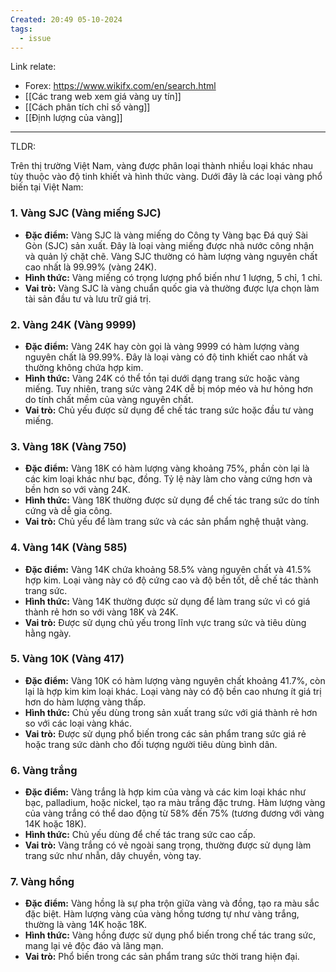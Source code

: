 ```yaml
---
Created: 20:49 05-10-2024
tags:
  - issue
---
```

Link relate:
- Forex: https://www.wikifx.com/en/search.html
- [[Các trang web xem giá vàng uy tín]]
- [[Cách phân tích chỉ số vàng]]
- [[Định lượng của vàng]]
---

TLDR: 

Trên thị trường Việt Nam, vàng được phân loại thành nhiều loại khác nhau tùy thuộc vào độ tinh khiết và hình thức vàng. Dưới đây là các loại vàng phổ biến tại Việt Nam:


### 1. **Vàng SJC (Vàng miếng SJC)**

- **Đặc điểm:** Vàng SJC là vàng miếng do Công ty Vàng bạc Đá quý Sài Gòn (SJC) sản xuất. Đây là loại vàng miếng được nhà nước công nhận và quản lý chặt chẽ. Vàng SJC thường có hàm lượng vàng nguyên chất cao nhất là 99.99% (vàng 24K).
- **Hình thức:** Vàng miếng có trọng lượng phổ biến như 1 lượng, 5 chỉ, 1 chỉ.
- **Vai trò:** Vàng SJC là vàng chuẩn quốc gia và thường được lựa chọn làm tài sản đầu tư và lưu trữ giá trị.

### 2. **Vàng 24K (Vàng 9999)**

- **Đặc điểm:** Vàng 24K hay còn gọi là vàng 9999 có hàm lượng vàng nguyên chất là 99.99%. Đây là loại vàng có độ tinh khiết cao nhất và thường không chứa hợp kim.
- **Hình thức:** Vàng 24K có thể tồn tại dưới dạng trang sức hoặc vàng miếng. Tuy nhiên, trang sức vàng 24K dễ bị móp méo và hư hỏng hơn do tính chất mềm của vàng nguyên chất.
- **Vai trò:** Chủ yếu được sử dụng để chế tác trang sức hoặc đầu tư vàng miếng.

### 3. **Vàng 18K (Vàng 750)**

- **Đặc điểm:** Vàng 18K có hàm lượng vàng khoảng 75%, phần còn lại là các kim loại khác như bạc, đồng. Tỷ lệ này làm cho vàng cứng hơn và bền hơn so với vàng 24K.
- **Hình thức:** Vàng 18K thường được sử dụng để chế tác trang sức do tính cứng và dễ gia công.
- **Vai trò:** Chủ yếu để làm trang sức và các sản phẩm nghệ thuật vàng.

### 4. **Vàng 14K (Vàng 585)**

- **Đặc điểm:** Vàng 14K chứa khoảng 58.5% vàng nguyên chất và 41.5% hợp kim. Loại vàng này có độ cứng cao và độ bền tốt, dễ chế tác thành trang sức.
- **Hình thức:** Vàng 14K thường được sử dụng để làm trang sức vì có giá thành rẻ hơn so với vàng 18K và 24K.
- **Vai trò:** Được sử dụng chủ yếu trong lĩnh vực trang sức và tiêu dùng hằng ngày.

### 5. **Vàng 10K (Vàng 417)**

- **Đặc điểm:** Vàng 10K có hàm lượng vàng nguyên chất khoảng 41.7%, còn lại là hợp kim kim loại khác. Loại vàng này có độ bền cao nhưng ít giá trị hơn do hàm lượng vàng thấp.
- **Hình thức:** Chủ yếu dùng trong sản xuất trang sức với giá thành rẻ hơn so với các loại vàng khác.
- **Vai trò:** Được sử dụng phổ biến trong các sản phẩm trang sức giá rẻ hoặc trang sức dành cho đối tượng người tiêu dùng bình dân.

### 6. **Vàng trắng**

- **Đặc điểm:** Vàng trắng là hợp kim của vàng và các kim loại khác như bạc, palladium, hoặc nickel, tạo ra màu trắng đặc trưng. Hàm lượng vàng của vàng trắng có thể dao động từ 58% đến 75% (tương đương với vàng 14K hoặc 18K).
- **Hình thức:** Chủ yếu dùng để chế tác trang sức cao cấp.
- **Vai trò:** Vàng trắng có vẻ ngoài sang trọng, thường được sử dụng làm trang sức như nhẫn, dây chuyền, vòng tay.

### 7. **Vàng hồng**

- **Đặc điểm:** Vàng hồng là sự pha trộn giữa vàng và đồng, tạo ra màu sắc đặc biệt. Hàm lượng vàng của vàng hồng tương tự như vàng trắng, thường là vàng 14K hoặc 18K.
- **Hình thức:** Vàng hồng được sử dụng phổ biến trong chế tác trang sức, mang lại vẻ độc đáo và lãng mạn.
- **Vai trò:** Phổ biến trong các sản phẩm trang sức thời trang hiện đại.